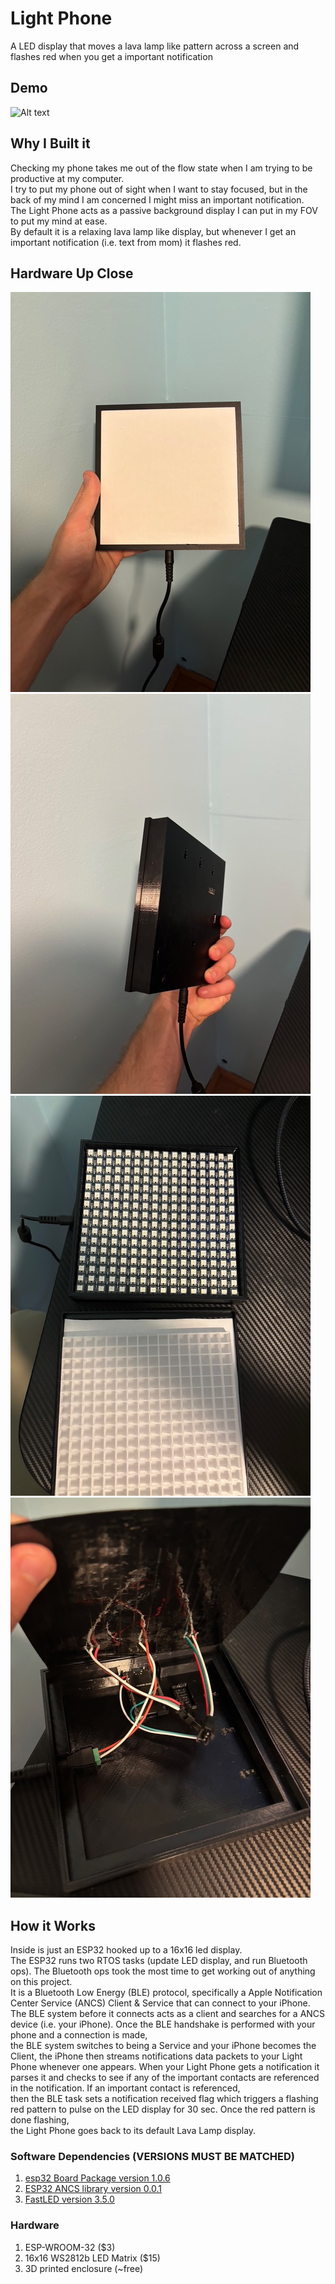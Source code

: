 # Light Phone
A LED display that moves a lava lamp like pattern across a screen and flashes red when you get a important notification 

## Demo 
![Alt text](./visuals/demo.gif)

## Why I Built it
Checking my phone takes me out of the flow state when I am trying to be productive at my computer.  
I try to put my phone out of sight when I want to stay focused, but in the back of my mind I am concerned I might miss an important notification.  
The Light Phone acts as a passive background display I can put in my FOV to put my mind at ease.  
By default it is a relaxing lava lamp like display, but whenever I get an important notification (i.e. text from mom) it flashes red.   

## Hardware Up Close
![Alt text](./visuals/front.jpg) 
![Alt text](./visuals/side.jpg) 
![Alt text](./visuals/leds.jpg) 
![Alt text](./visuals/inside.jpg) 

## How it Works
Inside is just an ESP32 hooked up to a 16x16 led display.  
The ESP32 runs two RTOS tasks (update LED display, and run Bluetooth ops). The Bluetooth ops took the most time to get working out of anything on this project.  
It is a Bluetooth Low Energy (BLE) protocol, specifically a Apple Notification Center Service (ANCS) Client & Service that can connect to your iPhone.
The BLE system before it connects acts as a client and searches for a ANCS device (i.e. your iPhone). Once the BLE handshake is performed with your phone and a connection is made,    
the BLE system switches to being a Service and your iPhone becomes the Client, the iPhone then streams notifications data packets to your Light Phone whenever one appears. 
When your Light Phone gets a notification it parses it and checks to see if any of the important contacts are referenced in the notification. If an important contact is referenced,  
then the BLE task sets a notification received flag which triggers a flashing red pattern to pulse on the LED display for 30 sec. Once the red pattern is done flashing,  
the Light Phone goes back to its default Lava Lamp display.

### Software Dependencies (VERSIONS MUST BE MATCHED)
1. [esp32 Board Package version 1.0.6](https://github.com/espressif/arduino-esp32/releases/tag/1.0.6)
2. [ESP32 ANCS library version 0.0.1](https://github.com/Smartphone-Companions/ESP32-ANCS-Notifications/releases/tag/v0.0.1)
3. [FastLED version 3.5.0](https://github.com/FastLED/FastLED/releases/tag/3.5.0)

### Hardware
1. ESP-WROOM-32 ($3)
2. 16x16 WS2812b LED Matrix ($15)
3. 3D printed enclosure (~free)

